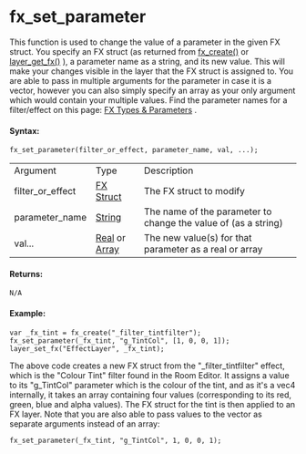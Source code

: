 # fx_set_parameter

This function is used to change the value of a parameter in the given FX
struct. You specify an FX struct (as returned from
[fx_create()](fx_create) or [layer_get_fx()](layer_get_fx) ), a
parameter name as a string, and its new value. This will make your
changes visible in the layer that the FX struct is assigned to. You are
able to pass in multiple arguments for the parameter in case it is a
vector, however you can also simply specify an array as your only
argument which would contain your multiple values. Find the parameter
names for a filter/effect on this page: [FX Types &
Parameters](../../../../../The_Asset_Editors/Room_Properties/FX/All_Filter_Effect_Types)
.

#### Syntax:

``` gml
fx_set_parameter(filter_or_effect, parameter_name, val, ...);
```

|                  |                                                                                                                                                       |                                                                |
|------------------|-------------------------------------------------------------------------------------------------------------------------------------------------------|----------------------------------------------------------------|
| Argument         | Type                                                                                                                                                  | Description                                                    |
| filter_or_effect |  [FX Struct](../../../../../../GameMaker_Language/GML_Reference/Asset_Management/Rooms/Filter_Effect_Layers/fx_create)                            | The FX struct to modify                                        |
| parameter_name   |  [String](../../../../../../GameMaker_Language/GML_Overview/Data_Types)                                                                           | The name of the parameter to change the value of (as a string) |
| val...           |  [Real](../../../../../../GameMaker_Language/GML_Overview/Data_Types) or [Array](../../../../../../GameMaker_Language/GML_Overview/Arrays)    | The new value(s) for that parameter as a real or array         |

#### Returns:

``` gml
N/A
```

#### Example:

``` gml
var _fx_tint = fx_create("_filter_tintfilter");
fx_set_parameter(_fx_tint, "g_TintCol", [1, 0, 0, 1]);
layer_set_fx("EffectLayer", _fx_tint);
```

The above code creates a new FX struct from the "\_filter_tintfilter"
effect, which is the "Colour Tint" filter found in the Room Editor. It
assigns a value to its "g_TintCol" parameter which is the colour of the
tint, and as it's a vec4 internally, it takes an array containing four
values (corresponding to its red, green, blue and alpha values). The FX
struct for the tint is then applied to an FX layer. Note that you are
also able to pass values to the vector as separate arguments instead of
an array:

``` gml
fx_set_parameter(_fx_tint, "g_TintCol", 1, 0, 0, 1);
```
